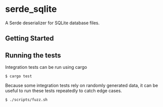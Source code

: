 # serde_sqlite

A Serde deserializer for SQLite database files.

## Getting Started

## Running the tests

Integration tests can be run using cargo 

```
$ cargo test
```

Because some integration tests rely on randomly generated data, it can be useful to run these tests repeatedly to catch
edge cases.

```
$ ./scripts/fuzz.sh
```


